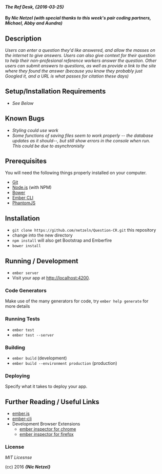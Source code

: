#### _The Ref Desk, {2016-03-25}_

#### By _**Nic Netzel (with special thanks to this week's pair coding partners, Michael, Abby and Aundra)**_

## Description

_Users can enter a question they'd like answered, and allow the masses on the internet to give answers. Users can also give context for their question to help their non-profesional reference workers answer the question.  Other users can submit answers to questions, as well as provide a link to the site where they found the answer (because you know they probably just Googled it, and a URL is what passes for citation these days)_

## Setup/Installation Requirements
* _See Below_

## Known Bugs

* _Styling could use work_
* _Some functions of saving files seem to work properly -- the database updates as it should--, but still show errors in the console when run. This could be due to asynchronisity_

## Prerequisites

You will need the following things properly installed on your computer.

* [Git](http://git-scm.com/)
* [Node.js](http://nodejs.org/) (with NPM)
* [Bower](http://bower.io/)
* [Ember CLI](http://www.ember-cli.com/)
* [PhantomJS](http://phantomjs.org/)


## Installation

* `git clone https://github.com/netzeln/Question-CR.git` this repository
* change into the new directory
* `npm install` will also get Bootstrap and Emberfire
* `bower install`  

## Running / Development

* `ember server`
* Visit your app at [http://localhost:4200](http://localhost:4200).

### Code Generators

Make use of the many generators for code, try `ember help generate` for more details

### Running Tests

* `ember test`
* `ember test --server`

### Building

* `ember build` (development)
* `ember build --environment production` (production)

### Deploying

Specify what it takes to deploy your app.

## Further Reading / Useful Links

* [ember.js](http://emberjs.com/)
* [ember-cli](http://www.ember-cli.com/)
* Development Browser Extensions
  * [ember inspector for chrome](https://chrome.google.com/webstore/detail/ember-inspector/bmdblncegkenkacieihfhpjfppoconhi)
  * [ember inspector for firefox](https://addons.mozilla.org/en-US/firefox/addon/ember-inspector/)


### License

*MIT Licesnse*

(cc) 2016 **_{Nic Netzel}_**
